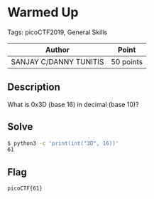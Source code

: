 # Warmed Up

Tags: picoCTF2019, General Skills

| Author                 | Point     |
| ---------------------- | --------- |
| SANJAY C/DANNY TUNITIS | 50 points |

## Description

What is 0x3D (base 16) in decimal (base 10)?

## Solve

```bash
$ python3 -c 'print(int("3D", 16))'
61
```

## Flag

```
picoCTF{61}
```
